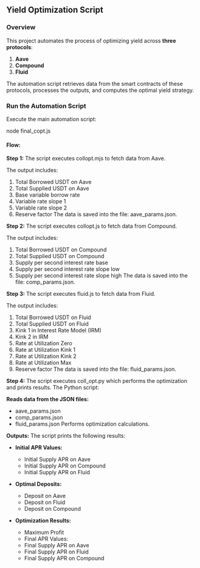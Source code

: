 ## **Yield Optimization Script**

### **Overview**
This project automates the process of optimizing yield across **three protocols**:  
1. **Aave**  
2. **Compound**  
3. **Fluid**  

The automation script retrieves data from the smart contracts of these protocols, processes the outputs, and computes the optimal yield strategy.  



### **Run the Automation Script**
Execute the main automation script:

node final_copt.js

#### **Flow:**

**Step 1:** The script executes collopt.mjs to fetch data from Aave.

The output includes:
1. Total Borrowed USDT on Aave
2. Total Supplied USDT on Aave
3. Base variable borrow rate
4. Variable rate slope 1
5. Variable rate slope 2
6. Reserve factor
The data is saved into the file: aave_params.json.

**Step 2:** The script executes collopt.js to fetch data from Compound.

The output includes:
1. Total Borrowed USDT on Compound
2. Total Supplied USDT on Compound
3. Supply per second interest rate base
4. Supply per second interest rate slope low
5. Supply per second interest rate slope high
The data is saved into the file: comp_params.json.

**Step 3:** The script executes fluid.js to fetch data from Fluid.

The output includes:
1. Total Borrowed USDT on Fluid
2. Total Supplied USDT on Fluid
3. Kink 1 in Interest Rate Model (IRM)
4. Kink 2 in IRM
5. Rate at Utilization Zero
6. Rate at Utilization Kink 1
7. Rate at Utilization Kink 2
8. Rate at Utilization Max
9. Reserve factor
The data is saved into the file: fluid_params.json.

**Step 4:** The script executes coll_opt.py which performs the optimization and prints results.
The Python script:

**Reads data from the JSON files:**
- aave_params.json
- comp_params.json
- fluid_params.json
Performs optimization calculations.

**Outputs:**
The script prints the following results:

- **Initial APR Values:**
  - Initial Supply APR on Aave
  - Initial Supply APR on Compound
  - Initial Supply APR on Fluid

- **Optimal Deposits:**
  - Deposit on Aave
  - Deposit on Fluid
  - Deposit on Compound

- **Optimization Results:**
  - Maximum Profit
  - Final APR Values:
  - Final Supply APR on Aave
  - Final Supply APR on Fluid
  - Final Supply APR on Compound
